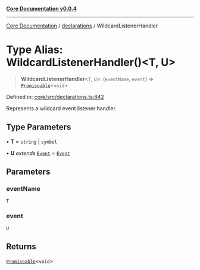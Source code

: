 [**Core Documentation v0.0.4**](../../README.md)

***

[Core Documentation](../../modules.md) / [declarations](../README.md) / WildcardListenerHandler

# Type Alias: WildcardListenerHandler()\<T, U\>

> **WildcardListenerHandler**\<`T`, `U`\>: (`eventName`, `event`) => [`Promiseable`](Promiseable.md)\<`void`\>

Defined in: [core/src/declarations.ts:842](https://github.com/stonemjs/core/blob/93efe04ef1a71ad6f49c3b315da54d45ace50f23/src/declarations.ts#L842)

Represents a wildcard event listener handler.

## Type Parameters

• **T** = `string` \| `symbol`

• **U** *extends* [`Event`](../../events/Event/classes/Event.md) = [`Event`](../../events/Event/classes/Event.md)

## Parameters

### eventName

`T`

### event

`U`

## Returns

[`Promiseable`](Promiseable.md)\<`void`\>
